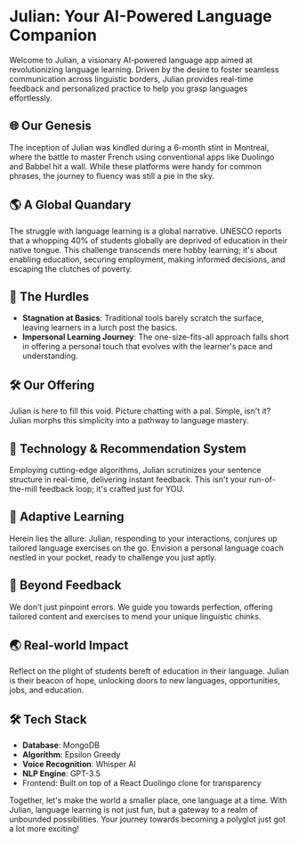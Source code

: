 # Julian: Your AI-Powered Language Companion

Welcome to Julian, a visionary AI-powered language app aimed at revolutionizing language learning. Driven by the desire to foster seamless communication across linguistic borders, Julian provides real-time feedback and personalized practice to help you grasp languages effortlessly.

## 🌐 Our Genesis

The inception of Julian was kindled during a 6-month stint in Montreal, where the battle to master French using conventional apps like Duolingo and Babbel hit a wall. While these platforms were handy for common phrases, the journey to fluency was still a pie in the sky.

## 🌎 A Global Quandary

The struggle with language learning is a global narrative. UNESCO reports that a whopping 40% of students globally are deprived of education in their native tongue. This challenge transcends mere hobby learning; it's about enabling education, securing employment, making informed decisions, and escaping the clutches of poverty.

## 🚧 The Hurdles

- **Stagnation at Basics**: Traditional tools barely scratch the surface, leaving learners in a lurch post the basics.
- **Impersonal Learning Journey**: The one-size-fits-all approach falls short in offering a personal touch that evolves with the learner's pace and understanding.

## 🛠️ Our Offering

Julian is here to fill this void. Picture chatting with a pal. Simple, isn't it? Julian morphs this simplicity into a pathway to language mastery.

## 🔧 Technology & Recommendation System

Employing cutting-edge algorithms, Julian scrutinizes your sentence structure in real-time, delivering instant feedback. This isn't your run-of-the-mill feedback loop; it's crafted just for YOU.

## 🌱 Adaptive Learning

Herein lies the allure: Julian, responding to your interactions, conjures up tailored language exercises on the go. Envision a personal language coach nestled in your pocket, ready to challenge you just aptly.

## 🔄 Beyond Feedback

We don’t just pinpoint errors. We guide you towards perfection, offering tailored content and exercises to mend your unique linguistic chinks.

## 🌏 Real-world Impact

Reflect on the plight of students bereft of education in their language. Julian is their beacon of hope, unlocking doors to new languages, opportunities, jobs, and education.

## 🛠 Tech Stack

- **Database**: MongoDB
- **Algorithm**: Epsilon Greedy
- **Voice Recognition**: Whisper AI
- **NLP Engine**: GPT-3.5
- Frontend: Built on top of a React Duolingo clone for transparency

Together, let's make the world a smaller place, one language at a time. With Julian, language learning is not just fun, but a gateway to a realm of unbounded possibilities. Your journey towards becoming a polyglot just got a lot more exciting!

